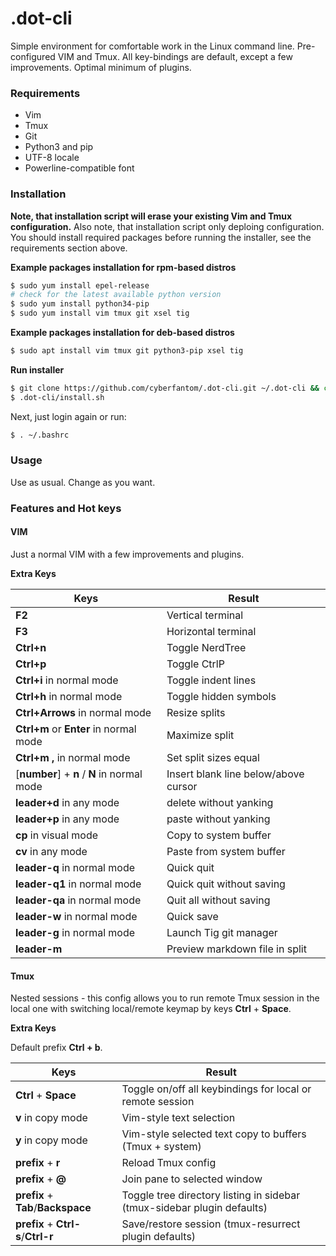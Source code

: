 # .dot-cli
 Simple environment for comfortable work in the Linux command line. Pre-configured VIM and Tmux. All key-bindings are default, except a few improvements. Optimal minimum of plugins.

### Requirements
- Vim
- Tmux
- Git
- Python3 and pip
- UTF-8 locale
- Powerline-compatible font

### Installation
**Note, that installation script will erase your existing Vim and Tmux configuration.**
Also note, that installation script only deploing configuration. You should install required packages before running the installer, see the requirements section above.

**Example packages installation for rpm-based distros**
```bash
$ sudo yum install epel-release
# check for the latest available python version
$ sudo yum install python34-pip
$ sudo yum install vim tmux git xsel tig
```

**Example packages installation for deb-based distros**
```bash
$ sudo apt install vim tmux git python3-pip xsel tig
```

**Run installer**
```bash
$ git clone https://github.com/cyberfantom/.dot-cli.git ~/.dot-cli && cd ~/
$ .dot-cli/install.sh
```
Next, just login again or run:
```bash
$ . ~/.bashrc
```

### Usage
Use as usual. Change as you want.

### Features and Hot keys

#### VIM

Just a normal VIM with a few improvements and plugins.

**Extra Keys**

Keys | Result
---|---
**F2** | Vertical terminal
**F3** | Horizontal terminal
**Ctrl+n** | Toggle NerdTree
**Ctrl+p** | Toggle CtrlP
**Ctrl+i** in normal mode | Toggle indent lines
**Ctrl+h** in normal mode | Toggle hidden symbols
**Ctrl+Arrows** in normal mode | Resize splits
**Ctrl+m** or **Enter** in normal mode | Maximize split
**Ctrl+m** **,** in normal mode | Set split sizes equal
[**number**] + **n** / **N** in normal mode | Insert blank line below/above cursor
**leader+d** in any mode | delete without yanking
**leader+p** in any mode | paste without yanking
**cp** in visual mode | Copy to system buffer
**cv** in any mode | Paste from system buffer
**leader-q** in normal mode | Quick quit
**leader-q1** in normal mode | Quick quit without saving
**leader-qa** in normal mode | Quit all without saving
**leader-w** in normal mode | Quick save
**leader-g** in normal mode | Launch Tig git manager
**leader-m** | Preview markdown file in split

#### Tmux

Nested sessions - this config allows you to run remote Tmux session in the local one with switching local/remote keymap by keys **Ctrl** + **Space**.

**Extra Keys**

Default prefix **Ctrl + b**.

Keys | Result
---|---
**Ctrl** + **Space** | Toggle on/off all keybindings for local or remote session
**v** in copy mode | Vim-style text selection
**y** in copy mode | Vim-style selected text copy to buffers (Tmux + system)
**prefix** + **r** | Reload Tmux config
**prefix** + **@** | Join pane to selected window
**prefix** + **Tab**/**Backspace** | Toggle tree directory listing in sidebar (tmux-sidebar plugin defaults)
**prefix** + **Ctrl-s**/**Ctrl-r** | Save/restore session (tmux-resurrect plugin defaults)
